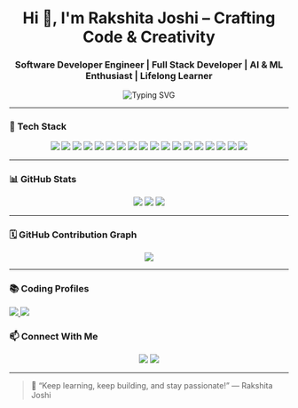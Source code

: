 <h1 align="center">Hi 👋, I'm Rakshita Joshi – Crafting Code & Creativity</h1>
<h3 align="center"> Software Developer Engineer  |  Full Stack Developer |  AI & ML Enthusiast |  Lifelong Learner</h3>

<p align="center">
  <img src="https://readme-typing-svg.herokuapp.com?font=Fira+Code&duration=4000&pause=1000&color=F7506D&center=true&vCenter=true&width=435&lines=Crafting+Tech+that+Matters;Building+Projects+with+Passion;Learning+Everyday+🚀" alt="Typing SVG" />
</p>

---

### 🚀 Tech Stack

<p align="center">
  <img src="https://img.shields.io/badge/C-00599C?style=for-the-badge&logo=c&logoColor=white" />
  <img src="https://img.shields.io/badge/C++-004482?style=for-the-badge&logo=cplusplus&logoColor=white" />
  <img src="https://img.shields.io/badge/HTML5-E44D26?style=for-the-badge&logo=html5&logoColor=white" />
  <img src="https://img.shields.io/badge/CSS3-1572B6?style=for-the-badge&logo=css3&logoColor=white" />
  <img src="https://img.shields.io/badge/JavaScript-F7DF1E?style=for-the-badge&logo=javascript&logoColor=black" />
  <img src="https://img.shields.io/badge/TypeScript-3178C6?style=for-the-badge&logo=typescript&logoColor=white" />
  <img src="https://img.shields.io/badge/Python-3776AB?style=for-the-badge&logo=python&logoColor=white" />
  <img src="https://img.shields.io/badge/Django-092E20?style=for-the-badge&logo=django&logoColor=white" />
  <img src="https://img.shields.io/badge/Bootstrap-6E43C0?style=for-the-badge&logo=bootstrap&logoColor=white" />
  <img src="https://img.shields.io/badge/React-20232A?style=for-the-badge&logo=react&logoColor=61DAFB" />
  <img src="https://img.shields.io/badge/MongoDB-47A248?style=for-the-badge&logo=mongodb&logoColor=white" />
  <img src="https://img.shields.io/badge/MySQL-00758F?style=for-the-badge&logo=mysql&logoColor=white" />
  <img src="https://img.shields.io/badge/TensorFlow-FF6F00?style=for-the-badge&logo=tensorflow&logoColor=white" />
  <img src="https://img.shields.io/badge/NumPy-013243?style=for-the-badge&logo=numpy&logoColor=white" />
  <img src="https://img.shields.io/badge/Pandas-150458?style=for-the-badge&logo=pandas&logoColor=white" />
  <img src="https://img.shields.io/badge/OpenCV-5C3EE8?style=for-the-badge&logo=opencv&logoColor=white" />
  <img src="https://img.shields.io/badge/Render-00979D?style=for-the-badge&logo=render&logoColor=white" />
  <img src="https://img.shields.io/badge/Netlify-00C7B7?style=for-the-badge&logo=netlify&logoColor=white" />
</p>

---

### 📊 GitHub Stats

<p align="center">
  <img src="https://github-readme-stats.vercel.app/api?username=rakshita-04&show_icons=true&theme=radical" />
  <img src="https://github-readme-streak-stats.herokuapp.com/?user=rakshita-04&theme=radical" />
  <img src="https://github-readme-stats.vercel.app/api/top-langs/?username=rakshita-04&layout=compact&theme=radical" />
</p>

---

### 🗓️ GitHub Contribution Graph

<p align="center">
  <img src="https://github-readme-activity-graph.vercel.app/graph?username=rakshita-04&theme=react-dark" />
</p>

---


### 📚 Coding Profiles

<a href="https://www.geeksforgeeks.org/user/rakshita7z98/">
  <img src="https://img.shields.io/badge/GeeksforGeeks-14A800?style=for-the-badge&logo=geeksforgeeks&logoColor=white" />
</a>

<a href="https://leetcode.com/RakshitaJoshi/">
  <img src="https://img.shields.io/badge/LeetCode-FFA116?style=for-the-badge&logo=leetcode&logoColor=black" />
</a>


### 📫 Connect With Me

<p align="center">
  <a href="mailto:rakshitajoshi86@gmail.com"><img src="https://img.shields.io/badge/Gmail-D14836?style=for-the-badge&logo=gmail&logoColor=white"></a>
  <a href="https://www.linkedin.com/in/rakshita-joshi-1101292a0?utm_source=share&utm_campaign=share_via&utm_content=profile&utm_medium=android_app"><img src="https://img.shields.io/badge/LinkedIn-0077B5?style=for-the-badge&logo=linkedin&logoColor=white"></a>

</p>

---


> 💬 “Keep learning, keep building, and stay passionate!” — Rakshita Joshi
